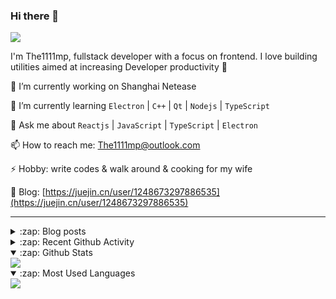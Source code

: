 ### Hi there 👋

![](https://komarev.com/ghpvc/?username=1111mp&color=green)

I'm The1111mp, fullstack developer with a focus on frontend. I love building utilities aimed at increasing Developer productivity 🙌

🔭 I’m currently working on Shanghai Netease

🌱 I’m currently learning `Electron` | `C++` | `Qt` | `Nodejs` | `TypeScript`

💬 Ask me about `Reactjs` | `JavaScript` | `TypeScript` | `Electron`

📫 How to reach me: <a href="mailto:The1111mp@outlook.com">The1111mp@outlook.com</a>

⚡ Hobby: write codes & walk around & cooking for my wife

📖 Blog: [https://juejin.cn/user/1248673297886535](https://juejin.cn/user/1248673297886535)

***

<details>
  <summary>:zap: Blog posts</summary>

  - [使用 nvm-desktop 轻松安装和管理多个 node 版本](https://juejin.cn/post/7267791228872179727)
  - [Electron 中集成 SQLite3 数据库的最佳实践](https://juejin.cn/post/7202807471881306172)
  - [从0开发IM，单聊群聊在线离线消息以及消息的已读未读功能](https://juejin.cn/post/7202583557751865401)
  - [Electron（网页）中实现接近微信消息发送体验的消息输入框及界面](https://juejin.cn/post/7252505446396575781)
  - [Qt中基于QWebEngineView和QWebChannel实现与web的交互](https://juejin.cn/post/7238423148555501629)
</details>

<details>
  <summary>:zap: Recent Github Activity</summary>

  <!--START_SECTION:activity-->
1. 🗣 Commented on [#17](https://github.com/1111mp/nvm-desktop/issues/17#issuecomment-1816180557) in [1111mp/nvm-desktop](https://github.com/1111mp/nvm-desktop)
2. 🗣 Commented on [#17](https://github.com/1111mp/nvm-desktop/issues/17#issuecomment-1816145156) in [1111mp/nvm-desktop](https://github.com/1111mp/nvm-desktop)
3. 🗣 Commented on [#16](https://github.com/1111mp/nvm-desktop/issues/16#issuecomment-1816125400) in [1111mp/nvm-desktop](https://github.com/1111mp/nvm-desktop)
4. 🗣 Commented on [#16](https://github.com/1111mp/nvm-desktop/issues/16#issuecomment-1816105613) in [1111mp/nvm-desktop](https://github.com/1111mp/nvm-desktop)
5. 🗣 Commented on [#15](https://github.com/1111mp/nvm-desktop/issues/15#issuecomment-1815661014) in [1111mp/nvm-desktop](https://github.com/1111mp/nvm-desktop)
6. 🗣 Commented on [#14](https://github.com/1111mp/nvm-desktop/issues/14#issuecomment-1814469197) in [1111mp/nvm-desktop](https://github.com/1111mp/nvm-desktop)
7. 🗣 Commented on [#13](https://github.com/1111mp/nvm-desktop/issues/13#issuecomment-1813792176) in [1111mp/nvm-desktop](https://github.com/1111mp/nvm-desktop)
8. 🗣 Commented on [#13](https://github.com/1111mp/nvm-desktop/issues/13#issuecomment-1813756527) in [1111mp/nvm-desktop](https://github.com/1111mp/nvm-desktop)
9. 🎉 Merged PR [#42](https://github.com/1111mp/electron_client/pull/42) in [1111mp/electron_client](https://github.com/1111mp/electron_client)
10. 🗣 Commented on [#12](https://github.com/1111mp/nvm-desktop/issues/12#issuecomment-1805542647) in [1111mp/nvm-desktop](https://github.com/1111mp/nvm-desktop)
  <!--END_SECTION:activity-->
</details>

<details open>
  <summary>:zap: Github Stats</summary>

  <img align="center" src="https://github-readme-stats-sigma-five.vercel.app/api?username=1111mp&show_icons=true&hide_border=true&theme=gruvbox" />
</details>

<details open>
  <summary>:zap: Most Used Languages</summary>

  <img align="center" src="https://github-readme-stats-sigma-five.vercel.app/api/top-langs/?username=1111mp&layout=compact&show_icons=true&hide_border=true&theme=gruvbox" />
</details>


<!--
**1111mp/1111mp** is a ✨ _special_ ✨ repository because its `README.md` (this file) appears on your GitHub profile.

Here are some ideas to get you started:

- 🔭 I’m currently working on ...
- 🌱 I’m currently learning ...
- 👯 I’m looking to collaborate on ...
- 🤔 I’m looking for help with ...
- 💬 Ask me about ...
- 📫 How to reach me: ...
- 😄 Pronouns: ...
- ⚡ Fun fact: ...
-->
